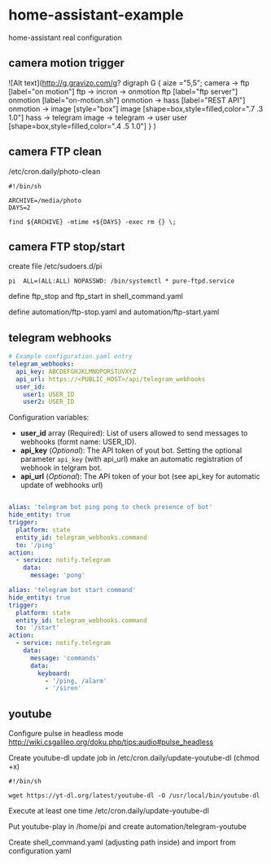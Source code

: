 # home-assistant-example
home-assistant real configuration


## camera motion trigger

![Alt text](http://g.gravizo.com/g?
  digraph G {
    aize ="5,5";
    camera -> ftp [label="on motion"]
    ftp -> incron -> onmotion
    ftp [label="ftp server"]
    onmotion [label="on-motion.sh"]
    onmotion -> hass [label="REST API"]
    onmotion -> image [style="box"]
    image [shape=box,style=filled,color=".7 .3 1.0"]
    hass -> telegram
    image -> telegram -> user
    user [shape=box,style=filled,color=".4 .5 1.0"]
  }
)

## camera FTP clean

/etc/cron.daily/photo-clean
```
#!/bin/sh

ARCHIVE=/media/photo
DAYS=2

find ${ARCHIVE} -mtime +${DAYS} -exec rm {} \;

```

## camera FTP stop/start 

create file /etc/sudoers.d/pi
```
pi  ALL=(ALL:ALL) NOPASSWD: /bin/systemctl * pure-ftpd.service
```

define ftp_stop and ftp_start in shell_command.yaml

define automation/ftp-stop.yaml and automation/ftp-start.yaml


## telegram webhooks

```yaml
# Example configuration.yaml entry
telegram_webhooks:
  api_key: ABCDEFGHJKLMNOPQRSTUVXYZ
  api_url: https://<PUBLIC_HOST>/api/telegram_webhooks
  user_id:
    user1: USER_ID
    user2: USER_ID
```

Configuration variables:

- **user_id** array (Required): List of users allowed to send messages to
 webhooks (formt name: USER_ID).
- **api_key** (*Optional*): The API token of yout bot. Setting the optional
 parameter `api_key` (with api_url) make an automatic registration of webhook
in telgram bot.
- **api_url** (*Optional*): The API token of your bot
 (see api_key for automatic update of webhooks url)


```yaml

alias: 'telegram bot ping pong to check presence of bot'
hide_entity: true
trigger:
  platform: state
  entity_id: telegram_webhooks.command
  to: '/ping'
action:
  - service: notify.telegram
    data:
      message: 'pong'
```

```yaml
alias: 'telegram bot start command'
hide_entity: true
trigger:
  platform: state
  entity_id: telegram_webhooks.command
  to: '/start'
action:
  - service: notify.telegram
    data:
      message: 'commands'
      data:
        keyboard:
          - '/ping, /alarm'
          - '/siren'
```

## youtube

Configure pulse in headless mode http://wiki.csgalileo.org/doku.php/tips:audio#pulse_headless

Create youtube-dl update job in /etc/cron.daily/update-youtube-dl (chmod +x)
```
#!/bin/sh

wget https://yt-dl.org/latest/youtube-dl -O /usr/local/bin/youtube-dl

```

Execute at least one time /etc/cron.daily/update-youtube-dl

Put youtube-play in /home/pi and create automation/telegram-youtube

Create shell_command.yaml (adjusting path inside) and import from configuration.yaml
